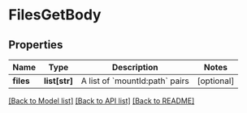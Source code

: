 # FilesGetBody

## Properties
Name | Type | Description | Notes
------------ | ------------- | ------------- | -------------
**files** | **list[str]** | A list of &#x60;mountId:path&#x60; pairs | [optional] 

[[Back to Model list]](../README.md#documentation-for-models) [[Back to API list]](../README.md#documentation-for-api-endpoints) [[Back to README]](../README.md)

